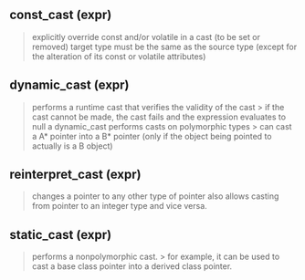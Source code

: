 
## const_cast<type> (expr)
> explicitly override const and/or volatile in a cast (to be set or removed)
> target type must be the same as the source type (except for the alteration of its const or volatile attributes)

## dynamic_cast<type> (expr)
> performs a runtime cast that verifies the validity of the cast
    > if the cast cannot be made, the cast fails and the expression evaluates to null
> a dynamic_cast performs casts on polymorphic types 
    > can cast a A* pointer into a B* pointer (only if the object being pointed to actually is a B object)

## reinterpret_cast<type> (expr)
> changes a pointer to any other type of pointer
> also allows casting from pointer to an integer type and vice versa.

## static_cast<type> (expr)
> performs a nonpolymorphic cast.
    > for example, it can be used to cast a base class pointer into a derived class pointer.
